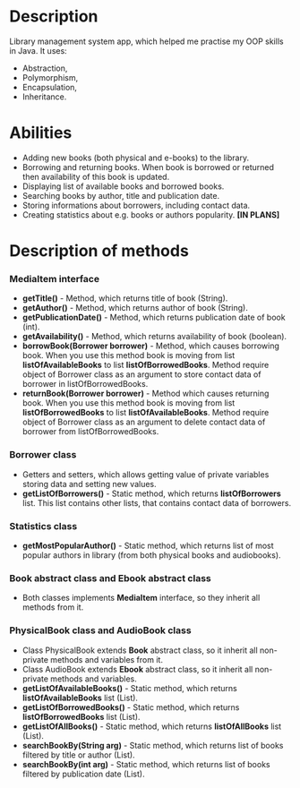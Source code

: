 # Description

Library management system app, which helped me practise my OOP skills in Java. It uses: 
- Abstraction, 
- Polymorphism, 
- Encapsulation, 
- Inheritance.

# Abilities

- Adding new books (both physical and e-books) to the library.
- Borrowing and returning books. When book is borrowed or returned then availability of this book is updated.
- Displaying list of available books and borrowed books.
- Searching books by author, title and publication date.
- Storing informations about borrowers, including contact data.
- Creating statistics about e.g. books or authors popularity. <b>[IN PLANS]</b>

# Description of methods

### MediaItem interface
- <b>getTitle()</b> - Method, which returns title of book (String).
- <b>getAuthor()</b> - Method, which returns author of book (String).
- <b>getPublicationDate()</b> - Method, which returns publication date of book (int).
- <b>getAvailability()</b> - Method, which returns availability of book (boolean).
- <b>borrowBook(Borrower borrower)</b> - Method, which causes borrowing book. When you use this method book is moving from list 
<b>listOfAvailableBooks</b> to list <b>listOfBorrowedBooks</b>. Method require object of Borrower class as an argument
to store contact data of borrower in listOfBorrowedBooks.
- <b>returnBook(Borrower borrower)</b> - Method which causes returning book. When you use this method book is moving from list
<b>listOfBorrowedBooks</b> to list <b>listOfAvailableBooks</b>. Method require object of Borrower class as an argument 
to delete contact data of borrower from listOfBorrowedBooks.

### Borrower class
- Getters and setters, which allows getting value of private variables storing data and setting new values.
- <b>getListOfBorrowers()</b> - Static method, which returns <b>listOfBorrowers</b> list. This list contains other lists,
that contains contact data of borrowers.

### Statistics class
- <b>getMostPopularAuthor()</b> - Static method, which returns list of most popular authors in library (from both physical books
and audiobooks).

### Book abstract class and Ebook abstract class
- Both classes implements <b>MediaItem</b> interface, so they inherit all methods from it.

### PhysicalBook class and AudioBook class
- Class PhysicalBook extends <b>Book</b> abstract class, so it inherit all non-private methods and variables from it.
- Class AudioBook extends <b>Ebook</b> abstract class, so it inherit all non-private methods and variables.
- <b>getListOfAvailableBooks()</b> - Static method, which returns <b>listOfAvailableBooks</b> list (List).
- <b>getListOfBorrowedBooks()</b> - Static method, which returns <b>listOfBorrowedBooks</b> list (List).
- <b>getListOfAllBooks()</b> - Static method, which returns <b>listOfAllBooks</b> list (List).
- <b>searchBookBy(String arg)</b> - Static method, which returns list of books filtered by title or author (List).
- <b>searchBookBy(int arg)</b> - Static method, which returns list of books filtered by publication date (List).
